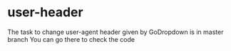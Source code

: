 # user-header
The task to change user-agent header given by GoDropdown is in master branch
You can go there to check the code
